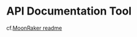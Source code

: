  API Documentation Tool
========================

cf.[MoonRaker readme](https://github.com/MoonRaker/moon_raker-rails)
